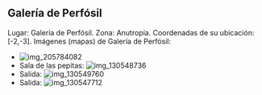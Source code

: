 ## Galería de Perfósil
Lugar: Galería de Perfósil.
Zona: Anutropía.
Coordenadas de su ubicación: [-2,-3].
Imágenes (mapas) de Galería de Perfósil:
- ![img_205784082](https://media.discordapp.net/attachments/1115311447145193482/1115347786444046487/205784082.jpg)
- Sala de las pepitas: ![img_130548736](https://media.discordapp.net/attachments/1115311447145193482/1115323634253303859/130548736.jpg)
- Salida: ![img_130549760](https://media.discordapp.net/attachments/1115311447145193482/1115323636035891200/130549760.jpg)
- Salida: ![img_130547712](https://media.discordapp.net/attachments/1115311447145193482/1115323630365200464/130547712.jpg)